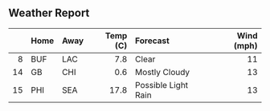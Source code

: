 ## Weather Report 
|    | Home   | Away   |   Temp (C) | Forecast            |   Wind (mph) |
|---:|:-------|:-------|-----------:|:--------------------|-------------:|
|  8 | BUF    | LAC    |        7.8 | Clear               |           11 |
| 14 | GB     | CHI    |        0.6 | Mostly Cloudy       |           13 |
| 15 | PHI    | SEA    |       17.8 | Possible Light Rain |           13 |